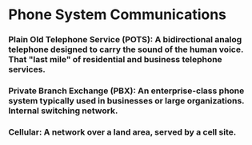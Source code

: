 # Phone System Communications

### Plain Old Telephone Service (POTS): A bidirectional analog telephone designed to carry the sound of the human voice. That "last mile" of residential and business telephone services.

### Private Branch Exchange (PBX): An enterprise-class phone system typically used in businesses or large organizations. Internal switching network.

### Cellular: A network over a land area, served by a cell site.
